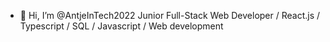 - 👋 Hi, I’m @AntjeInTech2022
Junior Full-Stack Web Developer / React.js / Typescript / SQL / Javascript / Web development

<!---
AntjeInTech2022/AntjeInTech2022 is a ✨ special ✨ repository because its `README.md` (this file) appears on your GitHub profile.
You can click the Preview link to take a look at your changes.
--->
